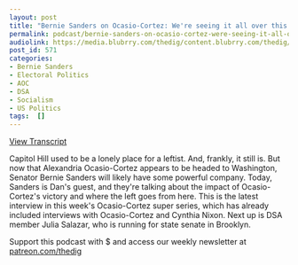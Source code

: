 ```yaml
---
layout: post
title: "Bernie Sanders on Ocasio-Cortez: We're seeing it all over this country"
permalink: podcast/bernie-sanders-on-ocasio-cortez-were-seeing-it-all-over-this-country/
audiolink: https://media.blubrry.com/thedig/content.blubrry.com/thedig/The_Dig_-_EP_129_-_BernieAOC.mp3
post_id: 571
categories: 
- Bernie Sanders
- Electoral Politics
- AOC
- DSA
- Socialism
- US Politics
tags:  []
---
```


[View Transcript](https://www.jacobinmag.com/2018/07/bernie-sanders-interview-alexandria-ocasio-cortez)


Capitol Hill used to be a lonely place for a leftist. And, frankly, it still is. But now that Alexandria Ocasio-Cortez appears to be headed to Washington, Senator Bernie Sanders will likely have some powerful company. Today, Sanders is Dan's guest, and they're talking about the impact of Ocasio-Cortez's victory and where the left goes from here. This is the latest interview in this week's Ocasio-Cortez super series, which has already included interviews with Ocasio-Cortez and Cynthia Nixon. Next up is DSA member Julia Salazar, who is running for state senate in Brooklyn.

Support this podcast with $ and access our weekly newsletter at [patreon.com/thedig](http://www.patreon.com/TheDig) 
